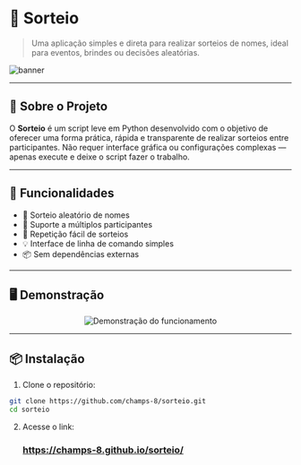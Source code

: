 # 🎉 Sorteio

> Uma aplicação simples e direta para realizar sorteios de nomes, ideal para eventos, brindes ou decisões aleatórias.

![banner](https://via.placeholder.com/800x200.png?text=SORTEIO+-+Simples,+Rápido+e+Justo)

---

## 📌 Sobre o Projeto

O **Sorteio** é um script leve em Python desenvolvido com o objetivo de oferecer uma forma prática, rápida e transparente de realizar sorteios entre participantes. Não requer interface gráfica ou configurações complexas — apenas execute e deixe o script fazer o trabalho.

---

## 🚀 Funcionalidades

- 🎲 Sorteio aleatório de nomes
- 👥 Suporte a múltiplos participantes
- 🔁 Repetição fácil de sorteios
- 💡 Interface de linha de comando simples
- 📦 Sem dependências externas

---

## 🖥️ Demonstração

<p align="center">
  <img src="https://via.placeholder.com/600x300.png?text=GIF+de+execu%C3%A7%C3%A3o+do+Sorteio" alt="Demonstração do funcionamento">
</p>

---

## 📦 Instalação

1. Clone o repositório:

```bash
git clone https://github.com/champs-8/sorteio.git
cd sorteio
```
2. Acesse o link:
   ### https://champs-8.github.io/sorteio/

